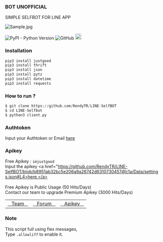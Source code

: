 ### BOT UNOFFICIAL
SIMPLE SELFBOT FOR LINE APP

<img alt="Sample.jpg" src= "https://i.ibb.co/MkG3N50/Imjustgood.jpg">
<p>
    <img alt="PyPI - Python Version" src="https://img.shields.io/pypi/pyversions/justgood" style="max-width:100%;">
    <img alt="GitHub" src="https://img.shields.io/github/license/goodop/Public" style="max-width:100%;">                                   
    <img alt="VIEWS" src="https://komarev.com/ghpvc/?username=goodop&color=brightgreen&label=visitors" height="20" style="max-width:100%;">
</p>

### Installation
```python
pip3 install justgood
pip3 install thrift
pip3 install json
pip3 install pytz
pip3 install datetime
pip3 install requests
```

### How to run ?
``` python
$ git clone https://github.com/RendyTR/LINE-SelfBOT
$ cd LINE-Selfbot
$ python3 client.py
```

### Authtoken
Input your Authtoken or Email <a href="https://github.com/RendyTR/LINE-SelfBOT/blob/main/Data/token.json">here</a>

### Apikey
Free Apikey : ```imjustgood```
<br>Input the apikey <a href="https://github.com/RendyTR/LINE-SelfBOT/blob/b8951ab32bc5e206a9a26742d63107304574fc1a/Data/settings.json#L4>here.</a>
<br><br>Free Apikey is Public Usage (50 Hits/Days)
<br>Contact our team to upgrade Premium Apikey (3000 Hits/Days)

<table>
    <tbody>
        <tr>
          <td><a href="http://imjustgood.com/team">&nbsp;&nbsp;&nbsp;Team&nbsp;&nbsp;&nbsp;</a></td>
          <td><a href="http://api.imjustgood.com/custom/forum">&nbsp;&nbsp;&nbsp;Forum&nbsp;&nbsp;&nbsp;</a></td>
          <td><a href="http://api.imjustgood.com/intro">&nbsp;&nbsp;&nbsp;Apikey&nbsp;&nbsp;&nbsp;</a></td>
        </tr>
    <tbody>   
<table>

### Note
This script full using flex messages,
<br>Type ``` .allowliff ``` to enable it.
